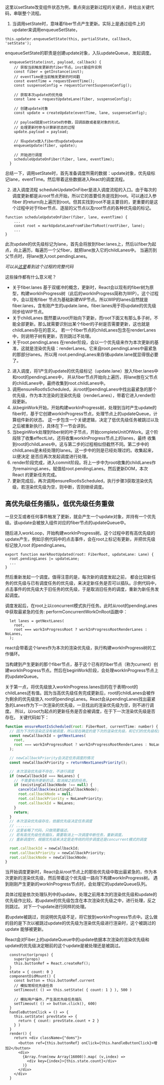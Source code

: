 这里以setState改变组件状态为例，重点突出更新过程的关键点，并给出关键代码，串联整个流程。

1. 当调用setState时，意味着fiber节点产生更新。实际上是通过组件上的updater来调用enqueueSetState，
```
this.updater.enqueueSetState(this, partialState, callback, 'setState');
```
enqueueSetState的职责是创建update对象，入队updateQueue，发起调度。
```
  enqueueSetState(inst, payload, callback) {
    // 获取当前触发更新的fiber节点。inst是组件实例
    const fiber = getInstance(inst);
    // eventTime是当前触发更新的时间戳
    const eventTime = requestEventTime();
    const suspenseConfig = requestCurrentSuspenseConfig();

    // 获取本次update的优先级
    const lane = requestUpdateLane(fiber, suspenseConfig);

    // 创建update对象
    const update = createUpdate(eventTime, lane, suspenseConfig);

    // payload就是setState的参数，回调函数或者是对象的形式。
    // 处理更新时参与计算新状态的过程
    update.payload = payload;

    // 将update放入fiber的updateQueue
    enqueueUpdate(fiber, update);

    // 开始进行调度
    scheduleUpdateOnFiber(fiber, lane, eventTime);
  }
```
总结一下，调用setState时，首先准备调度所需的数据：update对象，优先级标记lane，eventTime。然后带着这些数据进入React的调度流程。

2. 进入调度流程
scheduleUpdateOnFiber是进入调度流程的入口。由于每次的调度更新都是从root节点开始，所以它的首要任务是找到root。可以通过入参fiber
的return向上遍历到root。但其实找到root不是主要目的，更重要的是这个过程中对于fiber节点、逐层的父节点以及root节点的各种优先级的标记。
```
function scheduleUpdateOnFiber(fiber, lane, eventTime) {
    ...
    const root = markUpdateLaneFromFiberToRoot(rootFiber, lane);
    ...
}
```

此次update的优先级标记为lane，首先会将放到fiber.lanes上，然后以fiber为起点，向上遍历，每遍历一个父fiber，就把lane放入它的childLanes中。
当遍历到父节点时，将lane放入root.pendingLanes。

*可以从[这里](https://github.com/neroneroffy/react-source-code-debug/blob/master/src/react/v17.0.0-alpha.0/react-reconciler/src/ReactFiberWorkLoop.new.js#L546)看到这个过程的完整代码*

这些操作都有什么意义呢？

* 关于fiber.lanes
基于双缓冲的概念，更新时，React会以现有的fiber树为原型，构建workInProgress树（此后的workInProgress简称为WIP）。这个过程中，会以现有fiber
节点为基础新建WIP节点。所以WIP的lanes自然就是fiber.lanes，含有刚产生的update.lane。fiber.lanes用于将update的优先级同步给WIP节点。
* 关于childLanes
既然要从root开始向下更新，而root下面又有那么多子树，不能全部更新。那么就需要识别出某个fiber的子树是否需要更新，这也就是childLanes存在的意义。
若一个fiber节点的childLanes包含在renderLanes中，则说明子树有更新，否则跳过不处理。
* 关于root.pendingLanes
在render阶段，会以一个优先级来作为本次更新的基准，这就是渲染优先级：renderLanes。它来自root.pendingLanes中最紧急的那部分lanes。所以用
root.pendingLanes来存储update.lane就显得很必要了。


2. 进入调度，将1产生的update的优先级标记（update.lane）放入fiber.lanes中和root的pendingLanes中，
并从fiber节点开始向上遍历，将lane放在父节点的childLanes中，最终收集到root.childLanes中。
3. 调用ensureRootIsScheduled，从root的pendingLanes中找出最紧急的那个优先级，作为本次渲染的渲染优先级（renderLanes），带着它进入render阶段更新。
4. 从beginWork开始，开始构建workInProgress树，处理到当时产生update的fiber时，基于它创建workInProgress节点，处理节点上的updateQueue，计算组件新的状态。
这一步包含一个关键逻辑，决定了低优先级任务被跳过以及之后被重新执行，具体在下一节会讲到。
5. 当beginWork处理到fiber树的叶子节点，开始completeUnitOfWork。这个阶段除了收集effectList，还将收集workInProgress节点上的lanes，最终
收集到root的childLanes中。这与第二步的过程相似但截然不同。第二步中的childLanes是未经处理的lanes。这一步中的则是已经处理过的。收集起来，以便决定
是否应再次发起调度进行处理。
6. render阶段完成，进入commit阶段。将上一步中为root收集的childLanes作为remainingLanes，赋值给root.pendingLanes。然后更新DOM，本次React
的更新任务完成。
7. 更新完成后，再次调用ensureRootIsScheduled，执行步骤3获取渲染优先级，若渲染优先级为空，则中断，否则继续调度。



## 高优先级任务插队，低优先级任务重做
一旦交互或者任何事件触发了更新，就会产生一个update对象，并持有一个优先级。该update会被放入组件对应的fiber节点的updateQueue中。

随后进入workLoop，开始构建workInProgress树。这个过程中若有高优先级的update产生，例如示例代码中的点击事件，会在root上标记有更新，并把优先级标记放入root
的pendingLanes。
```
export function markRootUpdated(root: FiberRoot, updateLane: Lane) {
  root.pendingLanes |= updateLane;
  ...
}
```
然后重新发起一个调度。值得注意的是，每次新的调度发起之前，
都会比较新任务的优先级与已有调度任务的优先级，来决定新任务是否可以插队。示例代码中，点击事件的优先级大于旧任务的优先级，于是取消旧任务的调度，重新为新任务发起调度。

调度发起后，在root上以concurrent模式执行任务。此时从root的pendingLanes中获取最紧急的任务:
performConcurrentWorkOnRoot函数中：
```
  let lanes = getNextLanes(
    root,
    root === workInProgressRoot ? workInProgressRootRenderLanes : NoLanes,
  );
```
react会带着这个lanes作为本次的渲染优先级，执行构建workInProgress树的工作循环。

当构建到产生更新的那个fiber节点，基于这个已有的fiber节点（称为current）创建workInProgress节点。然后在beginWork阶段，会处理workInProgress节点上的updateQueue。







关于第一点，将优先级放入workInProgress.lanes目的在于表明root的childLanes还有值。因为当高优先级任务完成更新后，root的childLanes会被作为剩余的优先级放入
root的pendingLanes。React会从pendingLanes找出最紧急的Lanes作为下一次渲染的优先级，一旦找出的渲染优先级为空，则不进行调度。
所以，以root为起点的更新任务是否会被调度，在于下一次渲染优先级是否存在。
关键代码如下：
```javascript
function ensureRootIsScheduled(root: FiberRoot, currentTime: number) {
  // 因为下次的渲染还没有被调度，所以现在确定的是下次的渲染优先级，和它们的优先级权重
  const newCallbackId = getNextLanes(
    root,
    root === workInProgressRoot ? workInProgressRootRenderLanes : NoLanes,
  );

  // newCallbackPriority会决定任务调度的情况
  const newCallbackPriority = returnNextLanesPriority();

  // 本次渲染优先级不存在，不进行调度
  if (newCallbackId === NoLanes) {
    // 不需要有所更新的话，取消掉之前的任务。
    if (existingCallbackNode !== null) {
      cancelCallback(existingCallbackNode);
      root.callbackNode = null;
      root.callbackPriority = NoLanePriority;
      root.callbackId = NoLanes;
    }
    return;
  }
  // 本次渲染优先级存在，依据优先级决定任务调度
  // .......
  // 这里省略了代码，只做简要描述。
  // 若有高优先级任务插队，需要取消上一次调度中断任务，重新调度。
  // 重新调度时，根据优先级来决定是走传统的同步调度还是concurrent模式的调度

  root.callbackId = newCallbackId;
  root.callbackPriority = newCallbackPriority;
  root.callbackNode = newCallbackNode;
}
```

当开始调度更新时，React会从root节点上的那些优先级中取出最紧急的，作为本次更新的渲染优先级，然后带着这个优先级一路向下构建workInProgress树。
遇到刚刚产生更新的workInProgress节点时，会处理它的updateQueue队列。

具体过程是依次处理队列中的update，处理之前用本次的渲染优先级和update的优先级作比较。若update的优先级包含在本次渲染优先级之中，进行处理，反之则跳过。
对下一个update进行同样的处理。

若update被跳过，则说明优先级不足，将它放到workInProgress节点中。这么做的目的是下次以被跳过update的优先级为渲染优先级进行渲染时，这个被跳过的update
能够被更新。

React会对Fiber上的updateQueue中的update依据本次渲染的渲染优先级和update的优先级决定眼前的这个update是被处理还是被跳过。

```
  constructor(props) {
    super(props)
    this.buttonRef = React.createRef();
  }
  state = { count: 0 }
  componentDidMount() {
    const button = this.buttonRef.current
    // 模拟常规优先级任务
    setTimeout( () => this.setState( { count: 1 } ), 500 )

    // 模拟用户操作，产生高优先级任务插队
    setTimeout( () => button.click(), 600)
  }
  handleButtonClick = () => {
    this.setState( prevState => {
      return { count: prevState.count + 2 }
    } )
  }
  render() {
    return <div className={"doms"}>
      <button ref={this.buttonRef} onClick={this.handleButtonClick}>增加2</button>
      <div>
        {Array.from(new Array(16000)).map( (v,index) =>
          <div key={index}>{this.state.count}</div>
        )}
      </div>
    </div>
  }
```
